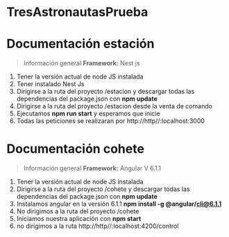 # TresAstronautasPrueba

# Documentación estación
>Información general
>**Framework:** Nest js

 1. Tener la versión actual de node JS instalada
 2. Tener instalado Nest Js
 3.   Dirigirse a la ruta del proyecto /estacion y descargar todas las dependencias del package.json con **npm update**
 4. Dirigirse a la ruta del proyecto /estacion desde la venta de comando
 5. Ejecutamos **npm run start** y esperamos que inicie
 6. Todas las peticiones se realizaran por http://http//:localhost:3000

# Documentación cohete
>Información general
>**Framework:** Angular V 6.1.1
>
 1. Tener la versión actual de node JS instalada
 2. Dirigirse a la ruta del proyecto /cohete y descargar todas las dependencias del package.json con **npm update**
 3. Instalamos angular en la versión 6.1.1 **npm install -g @angular/cli@6.1.1**
 4. No dirigimos a la ruta del proyecto /cohete
 5. Iniciamos nuestra aplicación con **npm start**
 6. no dirigimos a la ruta http://http//:localhost:4200/control
